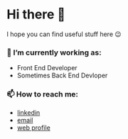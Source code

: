 # Hi there 👋
I hope you can find useful stuff here 😉



### 🔭 I’m currently working as: 
- Front End Developer 
- Sometimes Back End Devloper


### 📫 How to reach me: 
- [linkedin](https://www.linkedin.com/in/yusuf-alfi/)
- [email](mailto:yusufalfi91@gmail.com)
- [web profile](https://portfolio-yusufalfi.vercel.app/)
